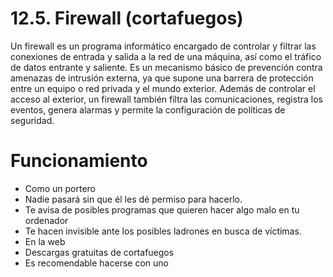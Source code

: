 # 12.5. Firewall (cortafuegos)

Un firewall es un programa informático encargado de controlar y filtrar las conexiones de entrada y salida a la red de una máquina, así como el tráfico de datos entrante y saliente. Es un mecanismo básico de prevención contra amenazas de intrusión externa, ya que supone una barrera de protección entre un equipo o red privada y el mundo exterior. Además de controlar el acceso al exterior, un firewall también filtra las comunicaciones, registra los eventos, genera alarmas y permite la configuración de políticas de seguridad.

# Funcionamiento

- Como un portero
- Nadie pasará sin que él les dé permiso para hacerlo.
- Te avisa de posibles programas que quieren hacer algo malo en tu ordenador
- Te hacen invisible ante los posibles ladrones en busca de víctimas.
- En la web
- Descargas gratuitas de cortafuegos
- Es recomendable hacerse con uno